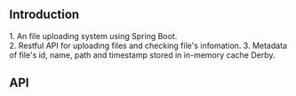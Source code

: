 <h2>Introduction</h2>
1. An file uploading system using Spring Boot. <br>  
2. Restful API for uploading files and checking file's infomation.    
3. Metadata of file's id, name, path and timestamp stored in in-memory cache Derby.    

<h2>API</h2>

